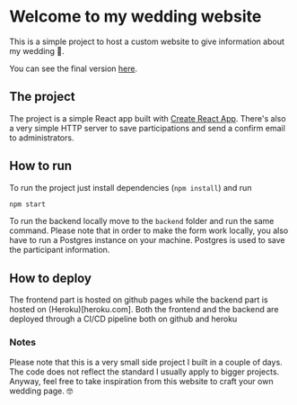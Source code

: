# Welcome to my wedding website

This is a simple project to host a custom website to give information about my wedding 🎉.

You can see the final version [here](https://www.eleonoraemarco.it).

## The project

The project is a simple React app built with [Create React App](https://create-react-app.dev).
There's also a very simple HTTP server to save participations and send a confirm email to administrators.

## How to run

To run the project just install dependencies (`npm install`) and run

```bash
npm start
```

To run the backend locally move to the `backend` folder and run the same command.
Please note that in order to make the form work locally, you also have to run a Postgres instance on your machine. Postgres is used to save the participant information.

## How to deploy

The frontend part is hosted on github pages while the backend part is hosted on (Heroku)[heroku.com].
Both the frontend and the backend are deployed through a CI/CD pipeline both on github and heroku

### Notes

Please note that this is a very small side project I built in a couple of days. The code does not reflect the standard I usually apply to bigger projects.
Anyway, feel free to take inspiration from this website to craft your own wedding page. 🤓
